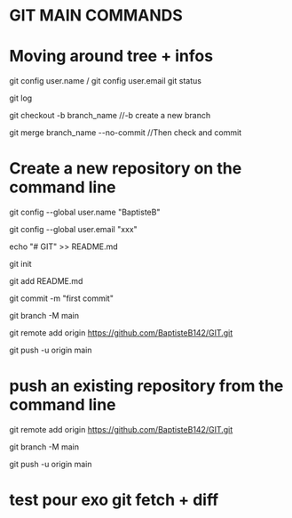 # GIT MAIN COMMANDS 

# Moving around tree + infos
git config user.name / git config user.email
git status  

git log 

git checkout -b branch_name //-b create a new branch

git merge branch_name --no-commit //Then check and commit



# Create a new repository on the command line
git config --global user.name "BaptisteB"

git config --global user.email "xxx"

echo "# GIT" >> README.md

git init

git add README.md

git commit -m "first commit"

git branch -M main

git remote add origin https://github.com/BaptisteB142/GIT.git

git push -u origin main

# push an existing repository from the command line
git remote add origin https://github.com/BaptisteB142/GIT.git

git branch -M main

git push -u origin main

# test pour exo git fetch + diff
